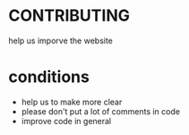 # CONTRIBUTING
help us imporve the website


# conditions
- help us to make more clear
- please don't put a lot of comments in code
- improve code in general
